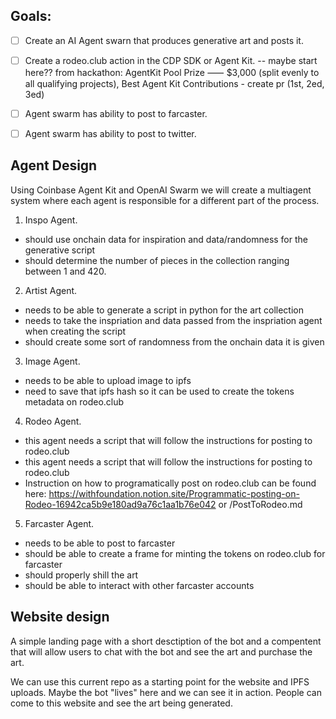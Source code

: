 ## Goals: 
- [ ] Create an AI Agent swarn that produces generative art and posts it.
- [ ] Create a rodeo.club action in the CDP SDK or Agent Kit. -- maybe start here?? from hackathon: AgentKit Pool Prize ⸺ $3,000 (split evenly to all qualifying projects), Best Agent Kit Contributions - create pr (1st, 2ed, 3ed)

- [ ] Agent swarm has ability to post to farcaster.
- [ ] Agent swarm has ability to post to twitter.

## Agent Design
Using Coinbase Agent Kit and OpenAI Swarm we will create a multiagent system where each agent is responsible for a different part of the process. 

1. Inspo Agent. 
- should use onchain data for inspiration and data/randomness for the generative script
- should determine the number of pieces in the collection ranging between 1 and 420.
2. Artist Agent. 
- needs to be able to generate a script in python for the art collection
- needs to take the inspriation and data passed from the inspriation agent when creating the script
- should create some sort of randomness from the onchain data it is given
3. Image Agent. 
- needs to be able to upload image to ipfs
- need to save that ipfs hash so it can be used to create the tokens metadata on rodeo.club 
4. Rodeo Agent. 
- this agent needs a script that will follow the instructions for posting to rodeo.club
- this agent needs a script that will follow the instructions for posting to rodeo.club
- Instruction on how to programatically post on rodeo.club can be found here: https://withfoundation.notion.site/Programmatic-posting-on-Rodeo-16942ca5b9e180ad9a76c1aa1b76e042 or /PostToRodeo.md
5. Farcaster Agent. 
- needs to be able to post to farcaster
- should be able to create a frame for minting the tokens on rodeo.club for farcaster
- should properly shill the art
- should be able to interact with other farcaster accounts


## Website design
A simple landing page with a short desctiption of the bot and a compentent that will allow users to chat with the bot and see the art and purchase the art.

We can use this current repo as a starting point for the website and IPFS uploads. Maybe the bot "lives" here and we can see it in action. People can come to this website and see the art being generated. 

